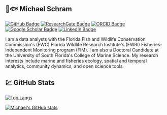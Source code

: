 ## 🌊🐟 Michael Schram

[![GitHub Badge](https://img.shields.io/github/followers/MichaelJSchram?style=social)](https://github.com/MichaelJSchram?tab=followers)
[![ResearchGate Badge](https://img.shields.io/badge/Research-Gate-brightgreen)](https://www.researchgate.net/profile/Michael-Schram)
[![ORCID Badge](https://img.shields.io/badge/ORCID-iD-green)](https://orcid.org/0000-0003-0674-2112)
[![Google Scholar Badge](https://img.shields.io/badge/Google-Scholar-red)](https://scholar.google.com/citations?user=-DRxvj8AAAAJ&hl=en)
[![LinkedIn Badge](https://img.shields.io/badge/My-LinkedIn-blue)](https://www.linkedin.com/in/michael-schram-2128a361/)


I am a data analysts with the Florida Fish and Wildlife Conservation Commission's (FWC) Florida Wildlife Research Institute's (FWRI) Fisheries-Independent Monitoring program (FIM). I am also a Doctoral Candidate at the University of South Florida's College of Marine Science. My research interests include marine and fisheries ecology, spatial and temporal analytics, community dynamics, and open science tools. 

## 💹 GitHub Stats
[![Top Langs](https://github-readme-stats.vercel.app/api/top-langs/?username=MichaelJSchram&show_icons=true&theme=github_dark&layout=compact)](https://github.com/MichaelJSchram/github-readme-stats)

[![Michael's GitHub stats](https://github-readme-stats.vercel.app/api?username=MichaelJSchram&show_icons=true&theme=github_dark)](https://github.com/MichaelJSchram/github-readme-stats)
